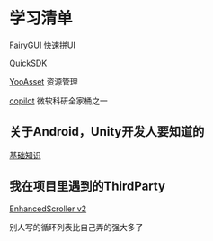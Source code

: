 # 学习清单

[FairyGUI](https://github.com/fairygui/FairyGUI-unity "FairyGUI教程") 快速拼UI

[QuickSDK](http://www.quicksdk.com.cn/doc-12.html)

[YooAsset](https://www.yooasset.com/docs/Introduce) 资源管理

[copilot](https://github.com/features/copilot) 微软科研全家桶之一

## 关于Android，Unity开发人要知道的
[基础知识](https://developer.android.google.cn/guide/components/fundamentals?hl=zh-cn)

## 我在项目里遇到的ThirdParty

[EnhancedScroller v2](https://github.com/zld126126/MyUnity/tree/main/MyEnhancedScroller)

别人写的循环列表比自己弄的强大多了

